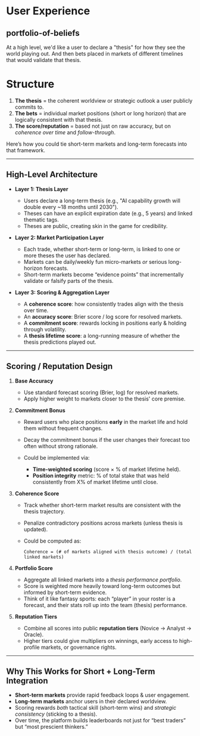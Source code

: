 # User Experience
## portfolio-of-beliefs

At a high level, we'd like a user to declare a "thesis" for how they see the world playing out. And then bets placed in markets of different timelines that would validate that thesis.

# Structure

1. **The thesis** = the coherent worldview or strategic outlook a user publicly commits to.
2. **The bets** = individual market positions (short or long horizon) that are logically consistent with that thesis.
3. **The score/reputation** = based not just on raw accuracy, but on *coherence over time* and *follow-through*.

Here’s how you could tie short-term markets and long-term forecasts into that framework.

---

## **High-Level Architecture**

* **Layer 1: Thesis Layer**

  * Users declare a long-term thesis (e.g., "AI capability growth will double every \~18 months until 2030").
  * Theses can have an explicit expiration date (e.g., 5 years) and linked thematic tags.
  * Theses are public, creating skin in the game for credibility.

* **Layer 2: Market Participation Layer**

  * Each trade, whether short-term or long-term, is linked to one or more theses the user has declared.
  * Markets can be daily/weekly fun micro-markets *or* serious long-horizon forecasts.
  * Short-term markets become “evidence points” that incrementally validate or falsify parts of the thesis.

* **Layer 3: Scoring & Aggregation Layer**

  * A **coherence score**: how consistently trades align with the thesis over time.
  * An **accuracy score**: Brier score / log score for resolved markets.
  * A **commitment score**: rewards locking in positions early & holding through volatility.
  * A **thesis lifetime score**: a long-running measure of whether the thesis predictions played out.

---

## **Scoring / Reputation Design**

1. **Base Accuracy**

   * Use standard forecast scoring (Brier, log) for resolved markets.
   * Apply higher weight to markets closer to the thesis' core premise.

2. **Commitment Bonus**

   * Reward users who place positions **early** in the market life and hold them without frequent changes.
   * Decay the commitment bonus if the user changes their forecast too often without strong rationale.
   * Could be implemented via:

     * **Time-weighted scoring** (score × % of market lifetime held).
     * **Position integrity** metric: % of total stake that was held consistently from X% of market lifetime until close.

3. **Coherence Score**

   * Track whether short-term market results are consistent with the thesis trajectory.
   * Penalize contradictory positions across markets (unless thesis is updated).
   * Could be computed as:

     ```
     Coherence = (# of markets aligned with thesis outcome) / (total linked markets)
     ```

4. **Portfolio Score**

   * Aggregate all linked markets into a *thesis performance portfolio*.
   * Score is weighted more heavily toward long-term outcomes but informed by short-term evidence.
   * Think of it like fantasy sports: each “player” in your roster is a forecast, and their stats roll up into the team (thesis) performance.

5. **Reputation Tiers**

   * Combine all scores into public **reputation tiers** (Novice → Analyst → Oracle).
   * Higher tiers could give multipliers on winnings, early access to high-profile markets, or governance rights.

---

## **Why This Works for Short + Long-Term Integration**

* **Short-term markets** provide rapid feedback loops & user engagement.
* **Long-term markets** anchor users in their declared worldview.
* Scoring rewards *both* tactical skill (short-term wins) and *strategic consistency* (sticking to a thesis).
* Over time, the platform builds leaderboards not just for “best traders” but “most prescient thinkers.”
